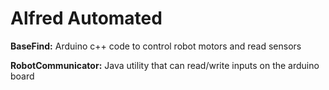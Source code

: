 # Alfred Automated
**BaseFind:** Arduino c++ code to control robot motors and read sensors

**RobotCommunicator:** Java utility that can read/write inputs on the arduino board

